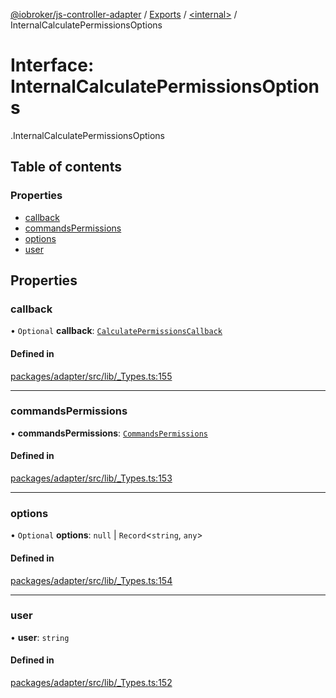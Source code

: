 [@iobroker/js-controller-adapter](../README.md) / [Exports](../modules.md) / [<internal\>](../modules/internal_.md) / InternalCalculatePermissionsOptions

# Interface: InternalCalculatePermissionsOptions

[<internal>](../modules/internal_.md).InternalCalculatePermissionsOptions

## Table of contents

### Properties

- [callback](internal_.InternalCalculatePermissionsOptions.md#callback)
- [commandsPermissions](internal_.InternalCalculatePermissionsOptions.md#commandspermissions)
- [options](internal_.InternalCalculatePermissionsOptions.md#options)
- [user](internal_.InternalCalculatePermissionsOptions.md#user)

## Properties

### callback

• `Optional` **callback**: [`CalculatePermissionsCallback`](../modules/internal_.md#calculatepermissionscallback)

#### Defined in

[packages/adapter/src/lib/_Types.ts:155](https://github.com/ioBroker/ioBroker.js-controller/blob/b556621c/packages/adapter/src/lib/_Types.ts#L155)

___

### commandsPermissions

• **commandsPermissions**: [`CommandsPermissions`](../modules/internal_.md#commandspermissions)

#### Defined in

[packages/adapter/src/lib/_Types.ts:153](https://github.com/ioBroker/ioBroker.js-controller/blob/b556621c/packages/adapter/src/lib/_Types.ts#L153)

___

### options

• `Optional` **options**: ``null`` \| `Record`<`string`, `any`\>

#### Defined in

[packages/adapter/src/lib/_Types.ts:154](https://github.com/ioBroker/ioBroker.js-controller/blob/b556621c/packages/adapter/src/lib/_Types.ts#L154)

___

### user

• **user**: `string`

#### Defined in

[packages/adapter/src/lib/_Types.ts:152](https://github.com/ioBroker/ioBroker.js-controller/blob/b556621c/packages/adapter/src/lib/_Types.ts#L152)
